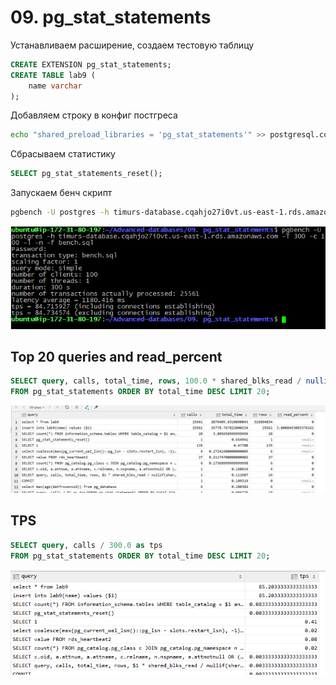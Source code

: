 # 09. pg_stat_statements

Устанавливаем расширение, создаем тестовую таблицу

```sql
CREATE EXTENSION pg_stat_statements;
CREATE TABLE lab9 (
    name varchar
);
```

Добавляем строку в конфиг постгреса
```bash 
echo "shared_preload_libraries = 'pg_stat_statements'" >> postgresql.conf
```

Сбрасываем статистику
```sql
SELECT pg_stat_statements_reset();
```

Запускаем бенч скрипт
```bash
pgbench -U postgres -h timurs-database.cqahjo27i0vt.us-east-1.rds.amazonaws.com -T 300 -c 100 -l -n -f bench.sql
```
![](images/1.png)

## Top 20 queries and read_percent
```sql
SELECT query, calls, total_time, rows, 100.0 * shared_blks_read / nullif(shared_blks_hit + shared_blks_read, 0) AS read_percent
FROM pg_stat_statements ORDER BY total_time DESC LIMIT 20;
```

![](images/2.png)

## TPS

```sql
SELECT query, calls / 300.0 as tps
FROM pg_stat_statements ORDER BY total_time DESC LIMIT 20;
```

![](images/3.png)




